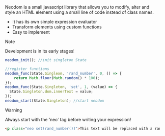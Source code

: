 Neodom is a small javascript library that allows you to modify, alter and style an HTML element using a small line of code instead of class names.

- It has its own simple expression evaluator
- Transform elements using custom functions
- Easy to implement

> [!NOTE]
> Development is in its early stages!

```javascript
neodom_init(); //init singleton State

//register functions
neodom_func(State.Singleon, 'rand_number', 0, () => {
    return Math.floor(Math.random() * 100);
});
neodom_func(State.Singleton, 'set', 1, (value) => {
  State.Singleton.dom.innerText = value;
});
neodom_start(State.Singleton); //start neodom

```
> [!WARNING]
> Always start with the 'neo' tag before writing your expression!
```html
<p class="neo set(rand_number())">This text will be replaced with a random value</p>
```
